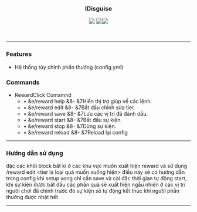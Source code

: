 <br>
<h3 align="center">lDisguise</h3>
<p align="center">
    <img src="https://img.shields.io/badge/Version-1.0.0-green"> <img src="https://img.shields.io/badge/Spigot-1.20.4-lightgrey"><img src="https://img.shields.io/badge/Language-Java-yellow">
</p>
<br>

<hr>

### Features
- Hệ thống tùy chỉnh phần thưởng (config.yml)

### Commands
- RewardClick Comamnd
  - • &e/reward help &8- &7Hiển thị trợ giúp về các lệnh.
  - • &e/reward edit <tier> &8- &7Bắt đầu chỉnh sửa tier.
  - • &e/reward save &8- &7Lưu các vị trí đã đánh dấu.
  - • &e/reward start &8- &7Bắt đầu sự kiện.
  - • &e/reward stop &8- &7Dừng sự kiện.
  - • &e/reward reload &8- &7Reload lại config
<hr>

### Hướng dẫn sử dụng
đặc các khối block bất kì ở các khu vực muốn xuất hiện reward
và sử dụng /reward edit <tier là loại quà muốn xuống hiện> điều này sẽ có hướng dẫn trong config
khi setup xong chỉ cần save và cài đặc thời gian tự động start, khi sự kiện được bắt đầu
các phần quà sẽ xuất hiện ngẫu nhiên ở các vị trí người chơi đã chỉnh trước đó
sự kiện sẽ tự động kết thúc khi người phần thưởng được nhặt hết
<hr>
